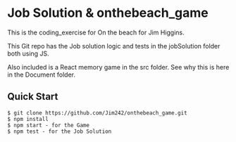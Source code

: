 # Job Solution & onthebeach_game

  

This is the coding_exercise for On the beach for Jim Higgins. 

This Git repo has the Job solution logic and tests in the jobSolution folder both using JS. 

Also included is a React memory game in the src folder. See why this is here in the Document folder. 


## Quick Start
  

```
$ git clone https://github.com/Jim242/onthebeach_game.git
$ npm install
$ npm start - for the Game
$ npm test - for the Job Solution
```